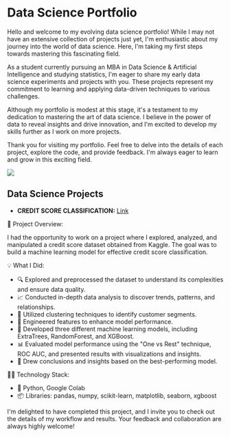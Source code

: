 

# Data Science Portfolio

Hello and welcome to my evolving data science portfolio! While I may not have an extensive collection of projects just yet, I'm enthusiastic about my journey into the world of data science. Here, I'm taking my first steps towards mastering this fascinating field.

As a student currently pursuing an MBA in Data Science & Artificial Intelligence and studying statistics, I'm eager to share my early data science experiments and projects with you. These projects represent my commitment to learning and applying data-driven techniques to various challenges.

Although my portfolio is modest at this stage, it's a testament to my dedication to mastering the art of data science. I believe in the power of data to reveal insights and drive innovation, and I'm excited to develop my skills further as I work on more projects.

Thank you for visiting my portfolio. Feel free to delve into the details of each project, explore the code, and provide feedback. I'm always eager to learn and grow in this exciting field.

<div> 
  <a href="https://www.linkedin.com/in/fhotts" target="_blank"><img src="https://img.shields.io/badge/-LinkedIn-%230077B5?style=for-the-badge&logo=linkedin&logoColor=white" target="_blank"></a> 
</div>

## Data Science Projects

* **CREDIT SCORE CLASSIFICATION:** [Link](https://colab.research.google.com/drive/1gLxIBIuKBgRKljh4ZAZN3RLr4PZ_K4Fi?usp=sharing)

📂 Project Overview:

I had the opportunity to work on a project where I explored, analyzed, and manipulated a credit score dataset obtained from Kaggle. The goal was to build a machine learning model for effective credit score classification.

💡 What I Did:


* 🔍 Explored and preprocessed the dataset to understand its complexities and ensure data quality.
* 📈 Conducted in-depth data analysis to discover trends, patterns, and relationships.
* 🧮 Utilized clustering techniques to identify customer segments.
* 🧰 Engineered features to enhance model performance.
* 🤖 Developed three different machine learning models, including ExtraTrees, RandomForest, and XGBoost.
* 📊 Evaluated model performance using the "One vs Rest" technique, ROC AUC, and presented results with visualizations and insights.
* 📝 Drew conclusions and insights based on the best-performing model.

👩‍💻 Technology Stack:
* 🐍 Python, Google Colab
* 📦 Libraries: pandas, numpy, scikit-learn, matplotlib, seaborn, xgboost

I'm delighted to have completed this project, and I invite you to check out the details of my workflow and results. Your feedback and collaboration are always highly welcome!
